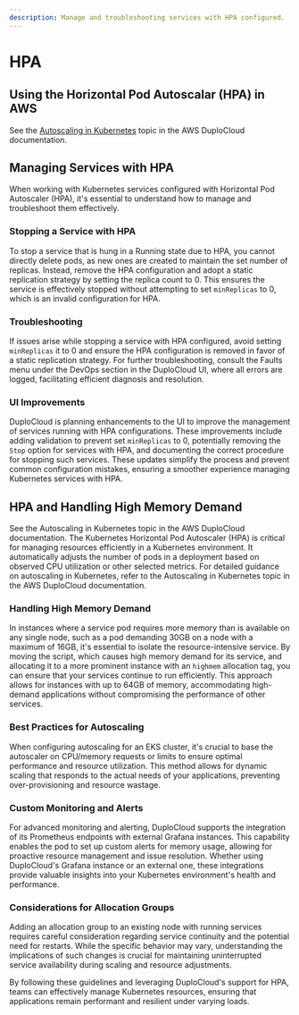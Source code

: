 ```yaml
---
description: Manage and troubleshooting services with HPA configured.
---
```


# HPA

## Using the Horizontal Pod Autoscalar (HPA) in AWS

See the [Autoscaling in Kubernetes](../overview/use-cases/hosts-vms/auto-scaling/kubernetes-scaling-options.md) topic in the AWS DuploCloud documentation.

## Managing Services with HPA

When working with Kubernetes services configured with Horizontal Pod Autoscaler (HPA), it's essential to understand how to manage and troubleshoot them effectively.

### Stopping a Service with HPA

To stop a service that is hung in a Running state due to HPA, you cannot directly delete pods, as new ones are created to maintain the set number of replicas. Instead, remove the HPA configuration and adopt a static replication strategy by setting the replica count to 0. This ensures the service is effectively stopped without attempting to set `minReplicas` to 0, which is an invalid configuration for HPA.

### Troubleshooting

If issues arise while stopping a service with HPA configured, avoid setting `minReplicas` it to 0 and ensure the HPA configuration is removed in favor of a static replication strategy. For further troubleshooting, consult the Faults menu under the DevOps section in the DuploCloud UI, where all errors are logged, facilitating efficient diagnosis and resolution.

### UI Improvements

DuploCloud is planning enhancements to the UI to improve the management of services running with HPA configurations. These improvements include adding validation to prevent set `minReplicas` to 0, potentially removing the `Stop` option for services with HPA, and documenting the correct procedure for stopping such services. These updates simplify the process and prevent common configuration mistakes, ensuring a smoother experience managing Kubernetes services with HPA.

## HPA and Handling High Memory Demand

See the Autoscaling in Kubernetes topic in the AWS DuploCloud documentation. The Kubernetes Horizontal Pod Autoscaler (HPA) is critical for managing resources efficiently in a Kubernetes environment. It automatically adjusts the number of pods in a deployment based on observed CPU utilization or other selected metrics. For detailed guidance on autoscaling in Kubernetes, refer to the Autoscaling in Kubernetes topic in the AWS DuploCloud documentation.

### Handling High Memory Demand

In instances where a service pod requires more memory than is available on any single node, such as a pod demanding 30GB on a node with a maximum of 16GB, it's essential to isolate the resource-intensive service. By moving the script, which causes high memory demand for its service, and allocating it to a more prominent instance with an `highmem` allocation tag, you can ensure that your services continue to run efficiently. This approach allows for instances with up to 64GB of memory, accommodating high-demand applications without compromising the performance of other services.

### Best Practices for Autoscaling

When configuring autoscaling for an EKS cluster, it's crucial to base the autoscaler on CPU/memory requests or limits to ensure optimal performance and resource utilization. This method allows for dynamic scaling that responds to the actual needs of your applications, preventing over-provisioning and resource wastage.

### Custom Monitoring and Alerts

For advanced monitoring and alerting, DuploCloud supports the integration of its Prometheus endpoints with external Grafana instances. This capability enables the pod to set up custom alerts for memory usage, allowing for proactive resource management and issue resolution. Whether using DuploCloud's Grafana instance or an external one, these integrations provide valuable insights into your Kubernetes environment's health and performance.

### Considerations for Allocation Groups

Adding an allocation group to an existing node with running services requires careful consideration regarding service continuity and the potential need for restarts. While the specific behavior may vary, understanding the implications of such changes is crucial for maintaining uninterrupted service availability during scaling and resource adjustments.

By following these guidelines and leveraging DuploCloud's support for HPA, teams can effectively manage Kubernetes resources, ensuring that applications remain performant and resilient under varying loads.
